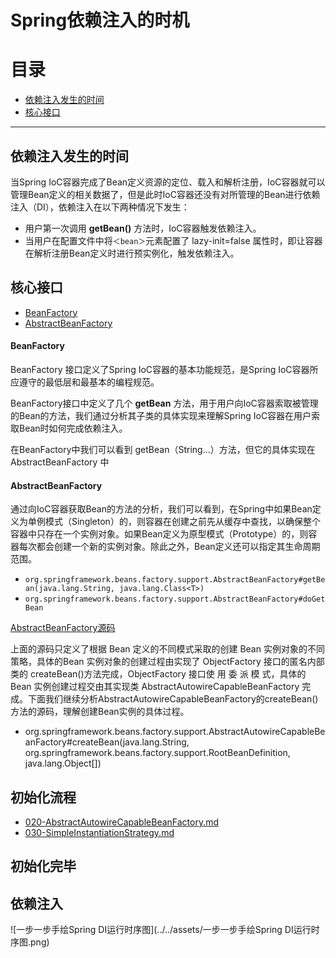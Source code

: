 # Spring依赖注入的时机

# 目录

- [依赖注入发生的时间](#依赖注入发生的时间)
- [核心接口](#核心接口)

---

## 依赖注入发生的时间

当Spring IoC容器完成了Bean定义资源的定位、载入和解析注册，IoC容器就可以管理Bean定义的相关数据了，但是此时IoC容器还没有对所管理的Bean进行依赖注入（DI），依赖注入在以下两种情况下发生：

- 用户第一次调用 **getBean()** 方法时，IoC容器触发依赖注入。
- 当用户在配置文件中将`＜bean＞`元素配置了 lazy-init=false 属性时，即让容器在解析注册Bean定义时进行预实例化，触发依赖注入。

## 核心接口

- [BeanFactory](#BeanFactory)
- [AbstractBeanFactory](#AbstractBeanFactory)

#### BeanFactory

BeanFactory 接口定义了Spring IoC容器的基本功能规范，是Spring IoC容器所应遵守的最低层和最基本的编程规范。

BeanFactory接口中定义了几个 **getBean** 方法，用于用户向IoC容器索取被管理的Bean的方法，我们通过分析其子类的具体实现来理解Spring IoC容器在用户索取Bean时如何完成依赖注入。

在BeanFactory中我们可以看到 getBean（String...）方法，但它的具体实现在 AbstractBeanFactory 中

#### AbstractBeanFactory

通过向IoC容器获取Bean的方法的分析，我们可以看到，在Spring中如果Bean定义为单例模式（Singleton）的，则容器在创建之前先从缓存中查找，以确保整个容器中只存在一个实例对象。如果Bean定义为原型模式（Prototype）的，则容器每次都会创建一个新的实例对象。除此之外，Bean定义还可以指定其生命周期范围。

- `org.springframework.beans.factory.support.AbstractBeanFactory#getBean(java.lang.String, java.lang.Class<T>)`
- `org.springframework.beans.factory.support.AbstractBeanFactory#doGetBean`

 [AbstractBeanFactory源码](010-核心类/010-AbstractBeanFactory.md) 

上面的源码只定义了根据 Bean 定义的不同模式采取的创建 Bean 实例对象的不同策略，具体的Bean 实例对象的创建过程由实现了 ObjectFactory 接口的匿名内部类的 createBean()方法完成，ObjectFactory 接口使 用 委 派 模 式，具体的 Bean 实例创建过程交由其实现类 AbstractAutowireCapableBeanFactory 完成。下面我们继续分析AbstractAutowireCapableBeanFactory的createBean()方法的源码，理解创建Bean实例的具体过程。

- org.springframework.beans.factory.support.AbstractAutowireCapableBeanFactory#createBean(java.lang.String, org.springframework.beans.factory.support.RootBeanDefinition, java.lang.Object[])

## 初始化流程

- [020-AbstractAutowireCapableBeanFactory.md](010-核心类/020-AbstractAutowireCapableBeanFactory.md) 
-  [030-SimpleInstantiationStrategy.md](010-核心类/030-SimpleInstantiationStrategy.md) 

## 初始化完毕

## 依赖注入

![一步一步手绘Spring DI运行时序图](../../assets/一步一步手绘Spring DI运行时序图.png)


